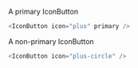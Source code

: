 A primary IconButton

```js
<IconButton icon="plus" primary />
```

A non-primary IconButton

```js
<IconButton icon="plus-circle" />
```
